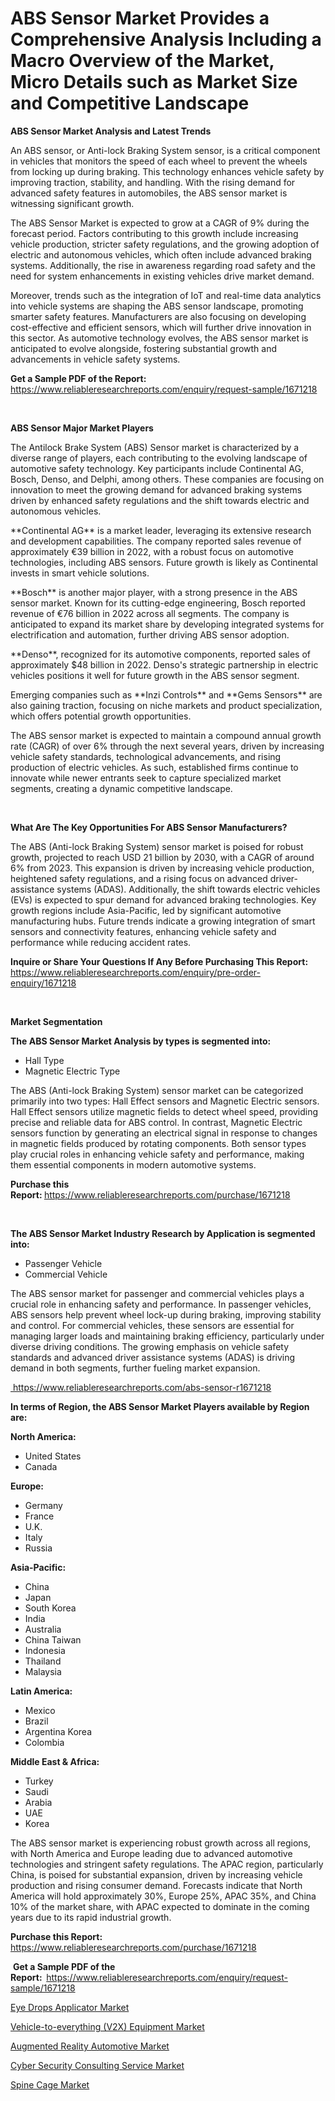 <p><h1>ABS Sensor Market Provides a Comprehensive Analysis Including a Macro Overview of the Market, Micro Details such as Market Size and Competitive Landscape</h1></p><p><strong>ABS Sensor Market Analysis and Latest Trends</strong></p>
<p><p>An ABS sensor, or Anti-lock Braking System sensor, is a critical component in vehicles that monitors the speed of each wheel to prevent the wheels from locking up during braking. This technology enhances vehicle safety by improving traction, stability, and handling. With the rising demand for advanced safety features in automobiles, the ABS sensor market is witnessing significant growth.</p><p>The ABS Sensor Market is expected to grow at a CAGR of 9% during the forecast period. Factors contributing to this growth include increasing vehicle production, stricter safety regulations, and the growing adoption of electric and autonomous vehicles, which often include advanced braking systems. Additionally, the rise in awareness regarding road safety and the need for system enhancements in existing vehicles drive market demand.</p><p>Moreover, trends such as the integration of IoT and real-time data analytics into vehicle systems are shaping the ABS sensor landscape, promoting smarter safety features. Manufacturers are also focusing on developing cost-effective and efficient sensors, which will further drive innovation in this sector. As automotive technology evolves, the ABS sensor market is anticipated to evolve alongside, fostering substantial growth and advancements in vehicle safety systems.</p></p>
<p><strong>Get a Sample PDF of the Report:&nbsp;</strong> <a href="https://www.reliableresearchreports.com/enquiry/request-sample/1671218?utm_campaign=36&utm_medium=2&utm_source=Github&utm_content=ia&utm_term=20122024&utm_id=abs-sensor">https://www.reliableresearchreports.com/enquiry/request-sample/1671218</a></p>
<p>&nbsp;</p>
<p><strong>ABS Sensor Major Market Players</strong></p>
<p><p>The Antilock Brake System (ABS) Sensor market is characterized by a diverse range of players, each contributing to the evolving landscape of automotive safety technology. Key participants include Continental AG, Bosch, Denso, and Delphi, among others. These companies are focusing on innovation to meet the growing demand for advanced braking systems driven by enhanced safety regulations and the shift towards electric and autonomous vehicles.</p><p>**Continental AG** is a market leader, leveraging its extensive research and development capabilities. The company reported sales revenue of approximately €39 billion in 2022, with a robust focus on automotive technologies, including ABS sensors. Future growth is likely as Continental invests in smart vehicle solutions.</p><p>**Bosch** is another major player, with a strong presence in the ABS sensor market. Known for its cutting-edge engineering, Bosch reported revenue of €76 billion in 2022 across all segments. The company is anticipated to expand its market share by developing integrated systems for electrification and automation, further driving ABS sensor adoption.</p><p>**Denso**, recognized for its automotive components, reported sales of approximately $48 billion in 2022. Denso's strategic partnership in electric vehicles positions it well for future growth in the ABS sensor segment.</p><p>Emerging companies such as **Inzi Controls** and **Gems Sensors** are also gaining traction, focusing on niche markets and product specialization, which offers potential growth opportunities.</p><p>The ABS sensor market is expected to maintain a compound annual growth rate (CAGR) of over 6% through the next several years, driven by increasing vehicle safety standards, technological advancements, and rising production of electric vehicles. As such, established firms continue to innovate while newer entrants seek to capture specialized market segments, creating a dynamic competitive landscape.</p></p>
<p>&nbsp;</p>
<p><strong>What Are The Key Opportunities For ABS Sensor Manufacturers?</strong></p>
<p><p>The ABS (Anti-lock Braking System) sensor market is poised for robust growth, projected to reach USD 21 billion by 2030, with a CAGR of around 6% from 2023. This expansion is driven by increasing vehicle production, heightened safety regulations, and a rising focus on advanced driver-assistance systems (ADAS). Additionally, the shift towards electric vehicles (EVs) is expected to spur demand for advanced braking technologies. Key growth regions include Asia-Pacific, led by significant automotive manufacturing hubs. Future trends indicate a growing integration of smart sensors and connectivity features, enhancing vehicle safety and performance while reducing accident rates.</p></p>
<p><strong>Inquire or Share Your Questions If Any Before Purchasing This Report:</strong> <a href="https://www.reliableresearchreports.com/enquiry/pre-order-enquiry/1671218?utm_campaign=36&utm_medium=2&utm_source=Github&utm_content=ia&utm_term=20122024&utm_id=abs-sensor">https://www.reliableresearchreports.com/enquiry/pre-order-enquiry/1671218</a></p>
<p>&nbsp;</p>
<p><strong>Market Segmentation</strong></p>
<p><strong>The ABS Sensor Market Analysis by types is segmented into:</strong></p>
<p><ul><li>Hall Type</li><li>Magnetic Electric Type</li></ul></p>
<p><p>The ABS (Anti-lock Braking System) sensor market can be categorized primarily into two types: Hall Effect sensors and Magnetic Electric sensors. Hall Effect sensors utilize magnetic fields to detect wheel speed, providing precise and reliable data for ABS control. In contrast, Magnetic Electric sensors function by generating an electrical signal in response to changes in magnetic fields produced by rotating components. Both sensor types play crucial roles in enhancing vehicle safety and performance, making them essential components in modern automotive systems.</p></p>
<p><strong>Purchase this Report:&nbsp;</strong><a href="https://www.reliableresearchreports.com/purchase/1671218?utm_campaign=36&utm_medium=2&utm_source=Github&utm_content=ia&utm_term=20122024&utm_id=abs-sensor">https://www.reliableresearchreports.com/purchase/1671218</a></p>
<p>&nbsp;</p>
<p><strong>The ABS Sensor Market Industry Research by Application is segmented into:</strong></p>
<p><ul><li>Passenger Vehicle</li><li>Commercial Vehicle</li></ul></p>
<p><p>The ABS sensor market for passenger and commercial vehicles plays a crucial role in enhancing safety and performance. In passenger vehicles, ABS sensors help prevent wheel lock-up during braking, improving stability and control. For commercial vehicles, these sensors are essential for managing larger loads and maintaining braking efficiency, particularly under diverse driving conditions. The growing emphasis on vehicle safety standards and advanced driver assistance systems (ADAS) is driving demand in both segments, further fueling market expansion.</p></p>
<p><a href="https://www.reliableresearchreports.com/abs-sensor-r1671218?utm_campaign=36&utm_medium=2&utm_source=Github&utm_content=ia&utm_term=20122024&utm_id=abs-sensor">&nbsp;https://www.reliableresearchreports.com/abs-sensor-r1671218</a></p>
<p><strong>In terms of Region, the ABS Sensor Market Players available by Region are:</strong></p>
<p>
    <p> <strong> North America: </strong>
        <ul>
            <li>United States</li>
            <li>Canada</li>
        </ul>
        </p> 
    <p> <strong> Europe: </strong>
        <ul>
            <li>Germany</li>
            <li>France</li>
            <li>U.K.</li>
            <li>Italy</li>
            <li>Russia</li>
        </ul>
        </p> 
    <p> <strong> Asia-Pacific: </strong>
        <ul>
            <li>China</li>
            <li>Japan</li>
            <li>South Korea</li>
            <li>India</li>
            <li>Australia</li>
            <li>China Taiwan</li>
            <li>Indonesia</li>
            <li>Thailand</li>
            <li>Malaysia</li>
        </ul>
        </p> 
    <p> <strong> Latin America: </strong>
        <ul>
            <li>Mexico</li>
            <li>Brazil</li>
            <li>Argentina Korea</li>
            <li>Colombia</li>
        </ul>
        </p> 
    <p> <strong> Middle East & Africa: </strong>
        <ul>
            <li>Turkey</li>
            <li>Saudi</li>
            <li>Arabia</li>
            <li>UAE</li>
            <li>Korea</li>
        </ul>
    </p>
    </p>
<p><p>The ABS sensor market is experiencing robust growth across all regions, with North America and Europe leading due to advanced automotive technologies and stringent safety regulations. The APAC region, particularly China, is poised for substantial expansion, driven by increasing vehicle production and rising consumer demand. Forecasts indicate that North America will hold approximately 30%, Europe 25%, APAC 35%, and China 10% of the market share, with APAC expected to dominate in the coming years due to its rapid industrial growth.</p></p>
<p><strong>Purchase this Report: </strong><a href="https://www.reliableresearchreports.com/purchase/1671218?utm_campaign=36&utm_medium=2&utm_source=Github&utm_content=ia&utm_term=20122024&utm_id=abs-sensor">https://www.reliableresearchreports.com/purchase/1671218</a></p>
<p>&nbsp;<strong>Get a Sample PDF of the Report:&nbsp;&nbsp;</strong><a href="https://www.reliableresearchreports.com/enquiry/request-sample/1671218?utm_campaign=36&utm_medium=2&utm_source=Github&utm_content=ia&utm_term=20122024&utm_id=abs-sensor">https://www.reliableresearchreports.com/enquiry/request-sample/1671218</a></p>
<p><strong></strong></p>
<p><p><a href="https://www.linkedin.com/pulse/eye-drops-applicator-market-analysis-report-2024-2031-projected-mvesf?utm_campaign=36&utm_medium=2&utm_source=Github&utm_content=ia&utm_term=20122024&utm_id=abs-sensor">Eye Drops Applicator Market</a></p><p><a href="https://github.com/AngelaWalsh696/Market-Research-Report-List-1/blob/main/vehicle-to-everything-v2x-equipment-market.md?utm_campaign=36&utm_medium=2&utm_source=Github&utm_content=ia&utm_term=20122024&utm_id=abs-sensor">Vehicle-to-everything (V2X) Equipment Market</a></p><p><a href="https://github.com/jontyhinseyxe/Market-Research-Report-List-1/blob/main/augmented-reality-automotive-market.md?utm_campaign=36&utm_medium=2&utm_source=Github&utm_content=ia&utm_term=20122024&utm_id=abs-sensor">Augmented Reality Automotive Market</a></p><p><a href="https://www.linkedin.com/pulse/projected-cagr-49-cyber-security-consulting-service-market-analysis-sg2we?utm_campaign=36&utm_medium=2&utm_source=Github&utm_content=ia&utm_term=20122024&utm_id=abs-sensor">Cyber Security Consulting Service Market</a></p><p><a href="https://www.linkedin.com/pulse/spine-cage-market-research-report-drivers-critical-issues-uv0ef?utm_campaign=36&utm_medium=2&utm_source=Github&utm_content=ia&utm_term=20122024&utm_id=abs-sensor">Spine Cage Market</a></p></p>